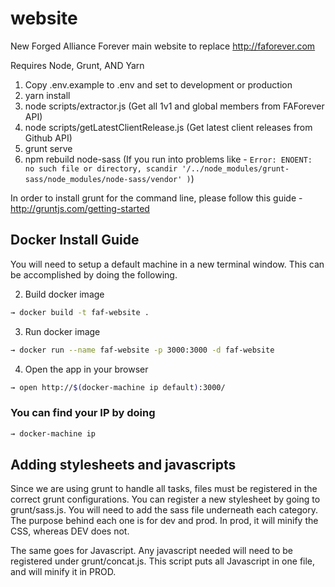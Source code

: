 # website
New Forged Alliance Forever main website to replace http://faforever.com

Requires Node, Grunt, AND Yarn

1. Copy .env.example to .env and set to development or production
2. yarn install
3. node scripts/extractor.js (Get all 1v1 and global members from FAForever API)
4. node scripts/getLatestClientRelease.js (Get latest client releases from Github API)
5. grunt serve
6. npm rebuild node-sass (If you run into problems like - `Error: ENOENT: no such file or directory, scandir '/../node_modules/grunt-sass/node_modules/node-sass/vendor'
)`)

In order to install grunt for the command line, please follow this guide - http://gruntjs.com/getting-started

## Docker Install Guide
You will need to setup a default machine in a new terminal window. This can be accomplished by doing the following.

2. Build docker image
```sh
→ docker build -t faf-website .
```
3. Run docker image
```sh
→ docker run --name faf-website -p 3000:3000 -d faf-website
```
4. Open the app in your browser
```sh
→ open http://$(docker-machine ip default):3000/
```

### You can find your IP by doing
```sh
→ docker-machine ip
```

## Adding stylesheets and javascripts
Since we are using grunt to handle all tasks, files must be registered in the correct grunt configurations. 
You can register a new stylesheet by going to grunt/sass.js. You will need to add the sass file underneath each category. 
The purpose behind each one is for dev and prod. In prod, it will minify the CSS, whereas DEV does not.

The same goes for Javascript. Any javascript needed will need to be registered under grunt/concat.js. This script 
puts all Javascript in one file, and will minify it in PROD. 